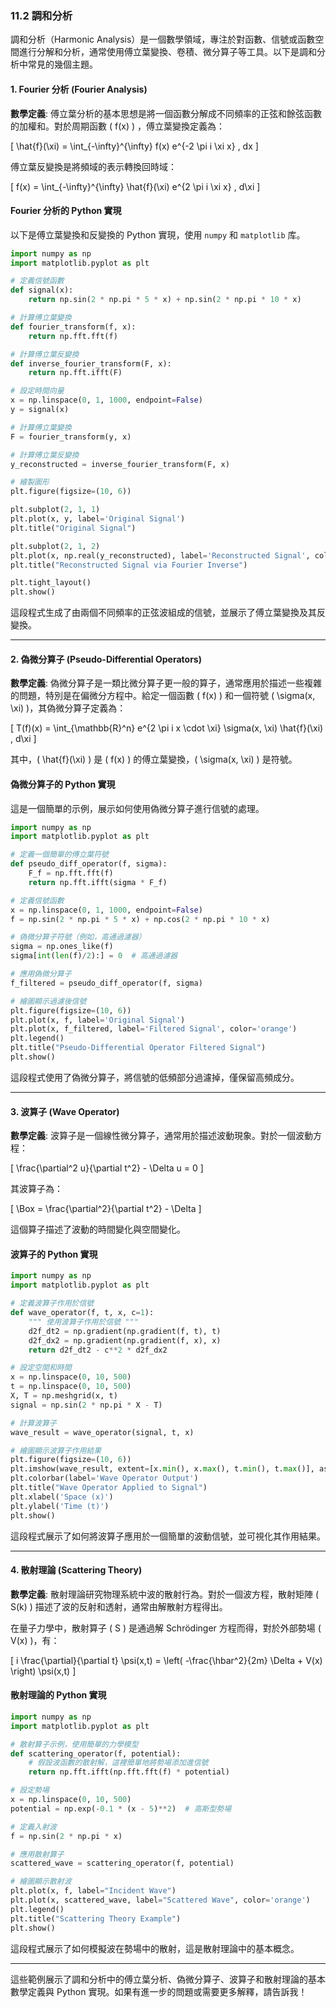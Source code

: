 ### 11.2 調和分析

調和分析（Harmonic Analysis）是一個數學領域，專注於對函數、信號或函數空間進行分解和分析，通常使用傅立葉變換、卷積、微分算子等工具。以下是調和分析中常見的幾個主題。

#### 1. Fourier 分析 (Fourier Analysis)

**數學定義**: 傅立葉分析的基本思想是將一個函數分解成不同頻率的正弦和餘弦函數的加權和。對於周期函數 \( f(x) \) ，傅立葉變換定義為：

\[
\hat{f}(\xi) = \int_{-\infty}^{\infty} f(x) e^{-2 \pi i \xi x} \, dx
\]

傅立葉反變換是將頻域的表示轉換回時域：

\[
f(x) = \int_{-\infty}^{\infty} \hat{f}(\xi) e^{2 \pi i \xi x} \, d\xi
\]

#### Fourier 分析的 Python 實現

以下是傅立葉變換和反變換的 Python 實現，使用 `numpy` 和 `matplotlib` 库。

```python
import numpy as np
import matplotlib.pyplot as plt

# 定義信號函數
def signal(x):
    return np.sin(2 * np.pi * 5 * x) + np.sin(2 * np.pi * 10 * x)

# 計算傅立葉變換
def fourier_transform(f, x):
    return np.fft.fft(f)

# 計算傅立葉反變換
def inverse_fourier_transform(F, x):
    return np.fft.ifft(F)

# 設定時間向量
x = np.linspace(0, 1, 1000, endpoint=False)
y = signal(x)

# 計算傅立葉變換
F = fourier_transform(y, x)

# 計算傅立葉反變換
y_reconstructed = inverse_fourier_transform(F, x)

# 繪製圖形
plt.figure(figsize=(10, 6))

plt.subplot(2, 1, 1)
plt.plot(x, y, label='Original Signal')
plt.title("Original Signal")

plt.subplot(2, 1, 2)
plt.plot(x, np.real(y_reconstructed), label='Reconstructed Signal', color='orange')
plt.title("Reconstructed Signal via Fourier Inverse")

plt.tight_layout()
plt.show()
```

這段程式生成了由兩個不同頻率的正弦波組成的信號，並展示了傅立葉變換及其反變換。

---

#### 2. 偽微分算子 (Pseudo-Differential Operators)

**數學定義**: 偽微分算子是一類比微分算子更一般的算子，通常應用於描述一些複雜的問題，特別是在偏微分方程中。給定一個函數 \( f(x) \) 和一個符號 \( \sigma(x, \xi) \)，其偽微分算子定義為：

\[
T(f)(x) = \int_{\mathbb{R}^n} e^{2 \pi i x \cdot \xi} \sigma(x, \xi) \hat{f}(\xi) \, d\xi
\]

其中，\( \hat{f}(\xi) \) 是 \( f(x) \) 的傅立葉變換，\( \sigma(x, \xi) \) 是符號。

#### 偽微分算子的 Python 實現

這是一個簡單的示例，展示如何使用偽微分算子進行信號的處理。

```python
import numpy as np
import matplotlib.pyplot as plt

# 定義一個簡單的傅立葉符號
def pseudo_diff_operator(f, sigma):
    F_f = np.fft.fft(f)
    return np.fft.ifft(sigma * F_f)

# 定義信號函數
x = np.linspace(0, 1, 1000, endpoint=False)
f = np.sin(2 * np.pi * 5 * x) + np.cos(2 * np.pi * 10 * x)

# 偽微分算子符號（例如，高通過濾器）
sigma = np.ones_like(f)
sigma[int(len(f)/2):] = 0  # 高通過濾器

# 應用偽微分算子
f_filtered = pseudo_diff_operator(f, sigma)

# 繪圖顯示過濾後信號
plt.figure(figsize=(10, 6))
plt.plot(x, f, label='Original Signal')
plt.plot(x, f_filtered, label='Filtered Signal', color='orange')
plt.legend()
plt.title("Pseudo-Differential Operator Filtered Signal")
plt.show()
```

這段程式使用了偽微分算子，將信號的低頻部分過濾掉，僅保留高頻成分。

---

#### 3. 波算子 (Wave Operator)

**數學定義**: 波算子是一個線性微分算子，通常用於描述波動現象。對於一個波動方程：

\[
\frac{\partial^2 u}{\partial t^2} - \Delta u = 0
\]

其波算子為：

\[
\Box = \frac{\partial^2}{\partial t^2} - \Delta
\]

這個算子描述了波動的時間變化與空間變化。

#### 波算子的 Python 實現

```python
import numpy as np
import matplotlib.pyplot as plt

# 定義波算子作用於信號
def wave_operator(f, t, x, c=1):
    """ 使用波算子作用於信號 """
    d2f_dt2 = np.gradient(np.gradient(f, t), t)
    d2f_dx2 = np.gradient(np.gradient(f, x), x)
    return d2f_dt2 - c**2 * d2f_dx2

# 設定空間和時間
x = np.linspace(0, 10, 500)
t = np.linspace(0, 10, 500)
X, T = np.meshgrid(x, t)
signal = np.sin(2 * np.pi * X - T)

# 計算波算子
wave_result = wave_operator(signal, t, x)

# 繪圖顯示波算子作用結果
plt.figure(figsize=(10, 6))
plt.imshow(wave_result, extent=[x.min(), x.max(), t.min(), t.max()], aspect='auto')
plt.colorbar(label='Wave Operator Output')
plt.title("Wave Operator Applied to Signal")
plt.xlabel('Space (x)')
plt.ylabel('Time (t)')
plt.show()
```

這段程式展示了如何將波算子應用於一個簡單的波動信號，並可視化其作用結果。

---

#### 4. 散射理論 (Scattering Theory)

**數學定義**: 散射理論研究物理系統中波的散射行為。對於一個波方程，散射矩陣 \( S(k) \) 描述了波的反射和透射，通常由解散射方程得出。

在量子力學中，散射算子 \( S \) 是通過解 Schrödinger 方程而得，對於外部勢場 \( V(x) \)，有：

\[
i \frac{\partial}{\partial t} \psi(x,t) = \left( -\frac{\hbar^2}{2m} \Delta + V(x) \right) \psi(x,t)
\]

#### 散射理論的 Python 實現

```python
import numpy as np
import matplotlib.pyplot as plt

# 散射算子示例，使用簡單的力學模型
def scattering_operator(f, potential):
    # 假設波函數的散射解，這裡簡單地將勢場添加進信號
    return np.fft.ifft(np.fft.fft(f) * potential)

# 設定勢場
x = np.linspace(0, 10, 500)
potential = np.exp(-0.1 * (x - 5)**2)  # 高斯型勢場

# 定義入射波
f = np.sin(2 * np.pi * x)

# 應用散射算子
scattered_wave = scattering_operator(f, potential)

# 繪圖顯示散射波
plt.plot(x, f, label="Incident Wave")
plt.plot(x, scattered_wave, label="Scattered Wave", color='orange')
plt.legend()
plt.title("Scattering Theory Example")
plt.show()
```

這段程式展示了如何模擬波在勢場中的散射，這是散射理論中的基本概念。

---

這些範例展示了調和分析中的傅立葉分析、偽微分算子、波算子和散射理論的基本數學定義與 Python 實現。如果有進一步的問題或需要更多解釋，請告訴我！